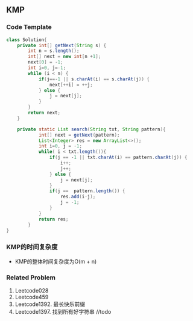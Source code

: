 ## KMP

### Code Template
```java
class Solution{
    private int[] getNext(String s) {
        int n = s.length();
        int[] next = new int[n +1];
        next[0] = -1;
        int i=0, j=-1;
        while (i < n) {
            if(j==-1 || s.charAt(i) == s.charAt(j)) {
                next[++i] = ++j;
            } else {
                j = next[j];
            }
        }
        return next;
    }

    private static List search(String txt, String pattern){
            int[] next = getNext(pattern);
            List<Integer> res = new ArrayList<>();
            int i=0, j = -1;
            while( i < txt.length()){
                if(j == -1 || txt.charAt(i) == pattern.charAt(j)) {
                    i++;
                    j++;
                } else {
                    j = next[j];
                }
                if(j ==  pattern.length()) {
                    res.add(i-j);
                    j = -1;
                }
            }
            return res;
        }
}
```

### KMP的时间复杂度
- KMP的整体时间复杂度为O(m + n)


### Related Problem
1. Leetcode028
2. Leetcode459
3. Leetcode1392. 最长快乐前缀
4. Leetcode1397. 找到所有好字符串 //todo